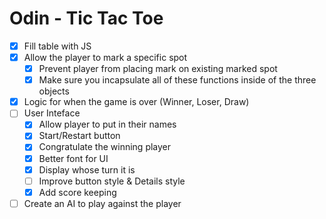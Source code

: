 # Odin - Tic Tac Toe

- [X] Fill table with JS
- [X] Allow the player to mark a specific spot
  - [X] Prevent player from placing mark on existing marked spot
  - [X] Make sure you incapsulate all of these functions inside of the three objects
- [X] Logic for when the game is over (Winner, Loser, Draw)
- [ ] User Inteface
  - [X] Allow player to put in their names
  - [X] Start/Restart button
  - [X] Congratulate the winning player
  - [X] Better font for UI
  - [X] Display whose turn it is
  - [ ] Improve button style & Details style
  - [X] Add score keeping
- [ ] Create an AI to play against the player
